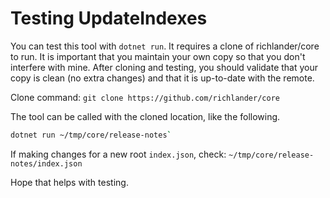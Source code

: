 # Testing UpdateIndexes

You can test this tool with `dotnet run`. It requires a clone of richlander/core to run. It is important that you maintain your own copy so that you don't interfere with mine. After cloning and testing, you should validate that your copy is clean (no extra changes) and that it is up-to-date with the remote.

Clone command: `git clone https://github.com/richlander/core`

The tool can be called with the cloned location, like the following.

```bash
dotnet run ~/tmp/core/release-notes`
```

If making changes for a new root `index.json`, check: `~/tmp/core/release-notes/index.json`

Hope that helps with testing.
